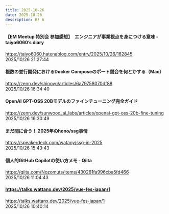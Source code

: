 ```yaml
---
title: 2025-10-26
date: 2025-10-26
description: B! 6
---
```


#### 【EM Meetup 特別会 参加感想】　エンジニアが事業視点を身につける意味 - taiyo6060’s diary
https://taiyo6060.hatenablog.com/entry/2025/10/26/162845<br>
2025/10/26 21:27:44<br>


#### 複数の並行開発におけるDocker Composeのポート競合を何とかする（Mac）
https://zenn.dev/shinoyu/articles/6a79758070df88<br>
2025/10/26 16:34:40<br>


#### OpenAI GPT-OSS 20Bモデルのファインチューニング完全ガイド
https://zenn.dev/sunwood_ai_labs/articles/openai-gpt-oss-20b-fine-tuning<br>
2025/10/26 16:30:49<br>


#### まだ間に合う！ 2025年のhono/ssg事情
https://speakerdeck.com/watany/ssg-in-2025<br>
2025/10/26 15:43:43<br>


#### 個人的GitHub Copilotの使い方メモ - Qiita
https://qiita.com/Nozomuts/items/430261fa996cba5fd466<br>
2025/10/26 11:04:43<br>


#### https://talks.wattanx.dev/2025/vue-fes-japan/1
https://talks.wattanx.dev/2025/vue-fes-japan/1<br>
2025/10/26 10:40:14<br>


